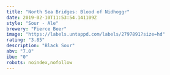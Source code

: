 ```yaml
---
title: "North Sea Bridges: Blood of Nidhoggr"
date: 2019-02-10T11:53:54.141109Z
style: "Sour - Ale"
brewery: "Fierce Beer"
image: "https://labels.untappd.com/labels/2797891?size=hd"
rating: "3.85"
description: "Black Sour"
abv: "7.0"
ibu: "0"
robots: noindex,nofollow
---
```

